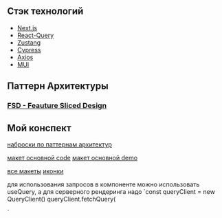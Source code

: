 ## Стэк технологий

- [Next.js](https://nextjs.org/docs)
- [React-Query](https://tanstack.com/query/v3/docs/react/overview)
- [Zustang](https://docs.pmnd.rs/zustand/getting-started/introduction)
- [Cypress](https://docs.cypress.io/guides/overview/why-cypress)
- [Axios](https://axios-http.com/ru/docs/intro)
- [MUI](https://mui.com/material-ui/getting-started/overview/)


## Паттерн Архитектуры 
### [FSD - Feauture Sliced Design](https://feature-sliced.design/docs)

## Мой конспект

[наброски по паттернам архитектур](https://www.figma.com/file/M8Y98RdKR1cEqUbt20lWXk/front-end-application-architecture-design?node-id=0-1&t=PaAFkV6QrAAhjj5w-0)


[макет основной code](https://github.com/devias-io/material-kit-react)
[макет основной demo](https://mui.com/store/previews/devias-kit/)

[все макеты](https://mui.com/store/?utm_source=docs&utm_medium=referral&utm_campaign=templates-store)
[иконки](https://heroicons.com/)



для использования запросов в компоненте можно использовать useQuery, а для серверного рендеринга надо 
`const queryClient = new QueryClient()
queryClient.fetchQuery(

`
